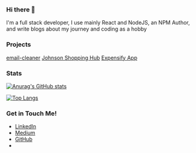 ### Hi there 👋

I'm a full stack developer, I use mainly React and NodeJS, an NPM Author, and write blogs about my journey and coding as a hobby


### Projects
[email-cleaner](https://github.com/destroyer22719/email-cleaner)
[Johnson Shopping Hub](https://github.com/destroyer22719/Johnson-Shopping-Hub)
[Expensify App](https://github.com/destroyer22719/Expensify-App-React)

### Stats
[![Anurag's GitHub stats](https://github-readme-stats.vercel.app/api?username=destroyer22719&theme=dark)](https://github.com/anuraghazra/github-readme-stats)

[![Top Langs](https://github-readme-stats.vercel.app/api/top-langs/?username=destroyer22719&hide=ruby&theme=dark&layout=compact)](https://github.com/anuraghazra/github-readme-stats)

### Get in Touch Me!

- [LinkedIn](https://www.linkedin.com/in/nathan-cai-dev/)
- [Medium](https://nathancai.medium.com/)
- [GitHub](https://github.com/destroyer22719/destroyer22719)
-
